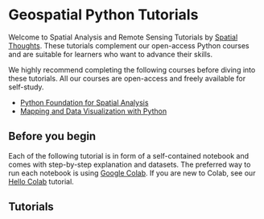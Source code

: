 # Geospatial Python Tutorials

Welcome to Spatial Analysis and Remote Sensing Tutorials by [Spatial Thoughts](https://spatialthoughts.com/). These tutorials complement our open-access Python courses and are suitable for learners who want to advance their skills. 

We highly recommend completing the following courses before diving into these tutorials. All our courses are open-access and freely available for self-study.

* [Python Foundation for Spatial Analysis](https://courses.spatialthoughts.com/python-foundation.html)
* [Mapping and Data Visualization with Python](https://courses.spatialthoughts.com/python-dataviz.html)

## Before you begin

Each of the following tutorial is in form of a self-contained notebook and comes with step-by-step explanation and datasets. The preferred way to run each notebook is using [Google Colab](https://colab.research.google.com/). If you are new to Colab, see our [Hello Colab](https://www.youtube.com/watch?v=tF_a9ojB6nw&list=PLppGmFLhQ1HLzGl8auwYkdUMu_z0Hz7G6&index=2) tutorial.

## Tutorials

```{tableofcontents}
```
